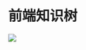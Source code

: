 # 前端知识树

<a href="image/frontend-tree.png" target="_blank" rel="noopener noreferrer">
  <img src="image/frontend-tree.png" />
</a>
